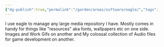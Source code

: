 ```yaml
---
{"dg-publish":true,"permalink":"/garden/areas/software/eagle/","tags":["software"],"created":"2024-10-21T23:23:32.328+01:00","updated":"2024-10-21T23:25:25.785+01:00"}
---
```



I use eagle to manage any large media repository I have. Mostly comes in handy for things like "resources" aka fonts, wallpapers etc on one side. Images and Work Gifs on another and My colossal collection of Audio files for game development on another. 